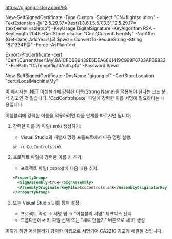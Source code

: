 https://gigong.tistory.com/95



New-SelfSignedCertificate -Type Custom -Subject "CN=flightsolution" -TextExtension @("2.5.29.37={text}1.3.6.1.5.5.7.3.3","2.5.29.17={text}email=soletop") -KeyUsage DigitalSignature -KeyAlgorithm RSA -KeyLength 2048 -CertStoreLocation "Cert:\CurrentUser\My" -NotAfter (Get-Date).AddYears(5)
$pwd = ConvertTo-SecureString -String "8213341!@" -Force -AsPlainText 

Export-PfxCertificate -cert "Cert:\CurrentUser\My\8A1CFD6B9439E5DEA6861419C999F6733AFB9833" -FilePath "D:\Temp\flightAuth.pfx"  -Password $pwd

New-SelfSignedCertificate -DnsName "gigong.cf" -CertStoreLocation "cert:\LocalMachine\My"



이 메시지는 .NET 어셈블리에 강력한 이름(Strong Name)을 적용해야 한다는 코드 분석 경고인 것 같습니다. 'CcdControls.exe' 파일에 강력한 이름 서명이 필요하다는 내용입니다.

어셈블리에 강력한 이름을 적용하려면 다음 단계를 따르시면 됩니다:

1. 강력한 이름 키 파일(.snk) 생성하기:
    
    - Visual Studio의 개발자 명령 프롬프트에서 다음 명령 실행:
    
    ```
    sn -k CcdControls.snk
    ```
    
2. 프로젝트 파일에 강력한 이름 키 추가:
    
    - 프로젝트 파일(.csproj)에 다음 내용 추가:
    
    ```xml
    <PropertyGroup>
      <SignAssembly>true</SignAssembly>
      <AssemblyOriginatorKeyFile>CcdControls.snk</AssemblyOriginatorKeyFile>
    </PropertyGroup>
    ```
    
3. 또는 Visual Studio UI를 통해 설정:
    
    - 프로젝트 속성 → 서명 탭 → "어셈블리 서명" 체크박스 선택
    - 드롭다운에서 키 파일 선택 또는 "새로 만들기" 버튼으로 새 키 생성

이렇게 하면 어셈블리가 강력한 이름으로 서명되어 CA2210 경고가 해결될 것입니다.